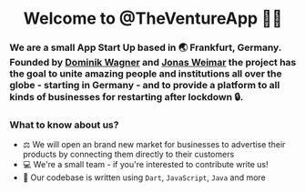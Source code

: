 <div align="center">
  <h1>Welcome to @TheVentureApp ✌🏽</h1>
</div>

<div>
  <h3> We are a small App Start Up based in 🌏 Frankfurt, Germany. Founded by <a href="mailto:d.wagner@venture-app.org">Dominik Wagner</a> and <a href="https://github.com/jonas-weimar/" target="_blank">Jonas Weimar</a> the project has the goal to unite amazing people and institutions all over the globe - starting in Germany - and to provide a platform to all kinds of businesses for restarting after lockdown 🔒.
  </h3>
</div>


### What to know about us?
- ⚖️ We will open an brand new market for businesses to advertise their products by connecting them directly to their customers
- 💻 We're a small team - if you're interested to contribute write us!
- 🌱 Our codebase is written using `Dart`, `JavaScript`, `Java` and more

